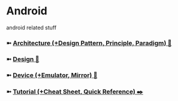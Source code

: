 # Android
android related stuff

### ➼ [Architecture (+Design Pattern, Principle, Paradigm) 🧱](Architecture)
### ➼ [Design 🎨](Design)
### ➼ [Device (+Emulator, Mirror) 📱](Device)
### ➼ [Tutorial (+Cheat Sheet, Quick Reference) ✒️](Tutorial)


